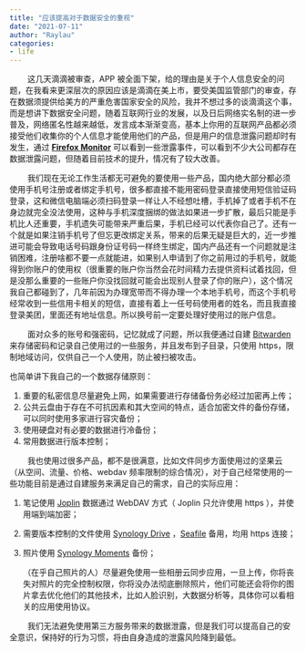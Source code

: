 ```yaml
---
title: "应该提高对于数据安全的重视"
date: "2021-07-11"
author: "Raylau"
categories:
- life
---
```




&nbsp; &nbsp; &nbsp; &nbsp; 这几天滴滴被审查，APP 被全面下架，给的理由是关于个人信息安全的问题，在我看来更深层次的原因应该是滴滴在美上市，要受美国监管部门的审查，存在数据须提供给美方的严重危害国家安全的风险，我并不想过多的谈滴滴这个事，而是想讲下数据安全问题，随着互联网行业的发展，以及日后网络实名制的进一步普及，网络匿名性越来越低，发言成本渐渐变高，基本上你用的互联网产品都必须接受他们收集你的个人信息才能使用他们的产品，但是用户的信息泄露问题却时有发生，通过 **[Firefox Monitor](https://monitor.firefox.com/breaches)** 可以看到一些泄露事件，可以看到不少大公司都存在数据泄露问题，但随着目前技术的提升，情况有了较大改善。

&nbsp; &nbsp; &nbsp; &nbsp; 我们现在无论工作生活都无可避免的要使用一些产品，国内绝大部分都必须使用手机号注册或者绑定手机号，很多都直接不能用密码登录直接使用短信验证码登录，这和微信电脑端必须扫码登录一样让人不经想吐槽，手机掉了或者手机不在身边就完全没法使用，这种与手机深度捆绑的做法如果进一步扩散，最后只能是手机比人还重要，手机遗失可能带来严重后果，手机已经可以代表你自己了。还有一个就是如果注销手机号了但忘更改绑定关系，带来的后果无疑是巨大的，近一步推进可能会导致电话号码跟身份证号码一样终生绑定，国内产品还有一个问题就是注销困难，注册啥都不要一点就能进，如果别人申请到了你之前用过的手机号，就能得到你账户的使用权（很重要的账户你当然会花时间精力去提供资料试着找回，但是没那么重要的一些账户你没找回就可能会出现别人登录了你的账户），这个情况我自己都碰到了，几年前因为办理宽带而不得办理一个本地手机号，而这个手机号经常收到一些信用卡相关的短信，直接有着上一任号码使用者的姓名，而且我直接登录美团，里面还有地址信息。所以换号前一定要处理好使用过的账户信息。

&nbsp; &nbsp; &nbsp; &nbsp; 面对众多的账号和强密码，记忆就成了问题，所以我便通过自建 [Bitwarden](https://bitwarden.com/) 来存储密码和记录自己使用过的一些服务，并且发布到子目录，只使用 https，限制地域访问，仅供自己一个人使用，防止被扫被攻击。

也简单讲下我自己的一个数据存储原则：

1. 重要的私密信息尽量避免上网，如果需要进行存储备份务必经过加密再上传；
2. 公共云盘由于存在不可抗因素和其大空间的特点，适合加密文件的备份存储，可以同时使用多家进行容灾备份；
3. 使用硬盘对有必要的数据进行冷备份；
4. 常用数据进行版本控制；

&nbsp; &nbsp; &nbsp; &nbsp; 我也使用过很多产品，都不是很满意，比如文件同步方面使用过的坚果云（从空间、流量、价格、webdav 频率限制的综合情况），对于自己经常使用的一些功能目前是通过自建服务来满足自己的需求，自己的实际应用：

1. 笔记使用 [Joplin](https://joplinapp.org/) 数据通过 WebDAV 方式（ Joplin 只允许使用 https ），并使用端到端加密；

2. 需要版本控制的文件使用 [Synology Drive](https://www.synology.com/zh-hk/dsm/feature/drive) ，[Seafile](https://www.seafile.com/) 备用，均用 https 连接；

3. 照片使用 [Synology Moments](https://www.synology.com/zh-hk/dsm/feature/moments) 备份；

   （在乎自己照片的人）尽量避免使用一些相册云同步应用，一旦上传，你将丧失对照片的完全控制权限，你将没办法彻底删除照片，他们可能还会将你的图片拿去优化他们的其他技术，比如人脸识别，大数据分析等，具体你可以看相关的应用使用协议。

&nbsp; &nbsp; &nbsp; &nbsp; 我们无法避免使用第三方服务带来的数据泄露，但是我们可以提高自己的安全意识，保持好的行为习惯，将由自身造成的泄露风险降到最低。
